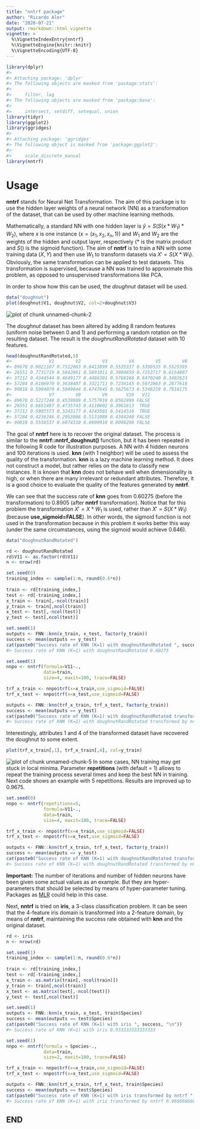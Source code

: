 ```yaml
---
title: "nntrf package"
author: "Ricardo Aler"
date: "2020-07-21"
output: rmarkdown::html_vignette
vignette: >
  %\VignetteIndexEntry{nntrf}
  %\VignetteEngine{knitr::knitr}
  %\VignetteEncoding{UTF-8}
---
```





```r
library(dplyr)
#> 
#> Attaching package: 'dplyr'
#> The following objects are masked from 'package:stats':
#> 
#>     filter, lag
#> The following objects are masked from 'package:base':
#> 
#>     intersect, setdiff, setequal, union
library(tidyr)
library(ggplot2)
library(ggridges)
#> 
#> Attaching package: 'ggridges'
#> The following object is masked from 'package:ggplot2':
#> 
#>     scale_discrete_manual
library(nntrf)
```

# Usage

**nntrf** stands for Neural Net Transformation. The aim of this package is to use the hidden layer weights of a neural network (NN) as a transformation of the dataset, that can be used by other machine learning methods. 

Mathematically, a standard NN with one hidden layer is $\hat{y} = S(S(x*W_1)*W_2)$, where $x$ is one instance ($x = (x_1, x_2, x_n, 1)$) and $W_1$ and $W_2$ are the weights of the hidden and output layer, respectively ($*$ is the matrix product and $S()$ is the sigmoid function). The aim of **nntrf** is to train a NN with some training data $(X,Y)$ and then use $W_1$ to transform datasets via $X' = S(X*W_1)$. Obviously, the same transformation can be applied to test datasets. This transformation is supervised, because a NN was trained to approximate this problem, as opposed to unsupervised transformations like PCA.

In order to show how this can be used, the *doughnut* dataset will be used.


```r
data("doughnut")
plot(doughnut$V1, doughnut$V2, col=2+doughnut$V3)
```

![plot of chunk unnamed-chunk-2](figure/unnamed-chunk-2-1.png)

The *doughnut* dataset has been altered by adding 8 random features (uniform noise between 0 and 1) and performing a random rotation on the resulting dataset. The result is the *doughnutRandRotated* dataset with 10 features. 


```r
head(doughnutRandRotated,5)
#>              V1        V2        V3        V4        V5        V6
#> 89670 0.6021107 0.7512063 0.6413899 0.5535337 0.5390535 0.5525395
#> 26551 0.7731719 0.5842861 0.5691011 0.3904659 0.7253717 0.6154807
#> 37212 0.4344544 0.4649177 0.4486301 0.5768168 0.6470240 0.3402623
#> 57284 0.6106970 0.3638407 0.3321711 0.7234145 0.5072863 0.2877618
#> 90818 0.5984079 0.5049844 0.6747645 0.5625673 0.5348219 0.7918175
#>              V7        V8        V9       V10   V11
#> 89670 0.5227248 0.4539889 0.5757919 0.8562990 FALSE
#> 26551 0.6651487 0.4735743 0.4110602 0.3961613  TRUE
#> 37212 0.5905573 0.3243177 0.4243501 0.5414516  TRUE
#> 57284 0.4236246 0.2953086 0.5131089 0.4344240 FALSE
#> 90818 0.5558537 0.6074310 0.6909910 0.8096290 FALSE
```

The goal of **nntrf** here is to recover the original dataset. The process is similar to the **nntrf::nntrf_doughnut()** function, but it has been repeated in the following R code for illustration purposes. A NN with 4 hidden neurons and 100 iterations is used. **knn** (with 1 neighbor) will be used to assess the quality of the transformation. **knn** is a lazy machine learning method. It does not construct a model, but rather relies on the data to classify new instances. It is known that **knn** does not behave well when dimensionality is high, or when there are many irrelevant or redundant attributes. Therefore, it is a good choice to evaluate the quality of the features generated by **nntrf**. 

We can see that the success rate of **knn** goes from 0.60275 (before the transformation) to 0.8905 (after **nntrf** transformation). Notice that for this problem the transformation $X' = X*W_1$ is used, rather than $X' = S(X*W_1)$ (because **use_sigmoid=FALSE**). In other words, the sigmoid function is not used in the transformation because in this problem it works better this way (under the same circumstances, using the sigmoid would achieve 0.646).



```r
data("doughnutRandRotated")

rd <- doughnutRandRotated
rd$V11 <- as.factor(rd$V11)
n <- nrow(rd)

set.seed(0)
training_index <- sample(1:n, round(0.6*n))
  
train <- rd[training_index,]
test <- rd[-training_index,]
x_train <- train[,-ncol(train)]
y_train <- train[,ncol(train)]
x_test <- test[,-ncol(test)]
y_test <- test[,ncol(test)] 

set.seed(1)
outputs <- FNN::knn(x_train, x_test, factor(y_train))
success <- mean(outputs == y_test)
cat(paste0("Success rate of KNN (K=1) with doughnutRandRotated ", success, "\n"))
#> Success rate of KNN (K=1) with doughnutRandRotated 0.60275

set.seed(1)
nnpo <- nntrf(formula=V11~.,
              data=train,
              size=4, maxit=100, trace=FALSE)

trf_x_train <- nnpo$trf(x=x_train,use_sigmoid=FALSE)
trf_x_test <- nnpo$trf(x=x_test,use_sigmoid=FALSE)

outputs <- FNN::knn(trf_x_train, trf_x_test, factor(y_train))
success <- mean(outputs == y_test)
cat(paste0("Success rate of KNN (K=1) with doughnutRandRotated transformed by nntrf ", success, "\n"))
#> Success rate of KNN (K=1) with doughnutRandRotated transformed by nntrf 0.8905
```
Interestingly, attributes 1 and 4 of the transformed dataset have recovered the doughnut to some extent.


```r
plot(trf_x_train[,1], trf_x_train[,4], col=y_train)
```

![plot of chunk unnamed-chunk-5](figure/unnamed-chunk-5-1.png)
In some cases, NN training may get stuck in local minima. Parameter **repetitions** (with default = 1) allows to repeat the training process several times and keep the best NN in training. Next code shows an example with 5 repetitions. Results are improved up to 0.9675. 


```r
set.seed(0)
nnpo <- nntrf(repetitions=5,
              formula=V11~.,
              data=train,
              size=4, maxit=100, trace=FALSE)

trf_x_train <- nnpo$trf(x=x_train,use_sigmoid=FALSE)
trf_x_test <- nnpo$trf(x=x_test,use_sigmoid=FALSE)

outputs <- FNN::knn(trf_x_train, trf_x_test, factor(y_train))
success <- mean(outputs == y_test)
cat(paste0("Success rate of KNN (K=1) with doughnutRandRotated transformed by nntrf ", success, "\n"))
#> Success rate of KNN (K=1) with doughnutRandRotated transformed by nntrf 0.9675
```

**Important:** The number of iterations and number of hidden neurons have been given some actual values as an example. But they are hyper-parameters that should be selected by means of hyper-parameter tuning. Packages as [MLR](https://mlr.mlr-org.com/) could help in this case.

Next, **nntrf** is tried on **iris**, a 3-class classification problem. It can be seen that the 4-feature iris domain is transformed into a 2-feature domain, by means of **nntrf**, maintaining the success rate obtained with **knn** and the original dataset.


```r
rd <- iris
n <- nrow(rd)

set.seed(1)
training_index <- sample(1:n, round(0.6*n))
  
train <- rd[training_index,]
test <- rd[-training_index,]
x_train <- as.matrix(train[,-ncol(train)])
y_train <- train[,ncol(train)]
x_test <- as.matrix(test[,-ncol(test)])
y_test <- test[,ncol(test)]

set.seed(1)
outputs <- FNN::knn(x_train, x_test, train$Species)
success <- mean(outputs == test$Species)
cat(paste0("Success rate of KNN (K=1) with iris ", success, "\n"))
#> Success rate of KNN (K=1) with iris 0.933333333333333

set.seed(1)
nnpo <- nntrf(formula = Species~.,
              data=train,
              size=2, maxit=100, trace=FALSE)

trf_x_train <- nnpo$trf(x=x_train,use_sigmoid=FALSE)
trf_x_test <- nnpo$trf(x=x_test,use_sigmoid=FALSE)

outputs <- FNN::knn(trf_x_train, trf_x_test, train$Species)
success <- mean(outputs == test$Species)
cat(paste0("Success rate of KNN (K=1) with iris transformed by nntrf ", success, "\n"))
#> Success rate of KNN (K=1) with iris transformed by nntrf 0.966666666666667
```


## END
